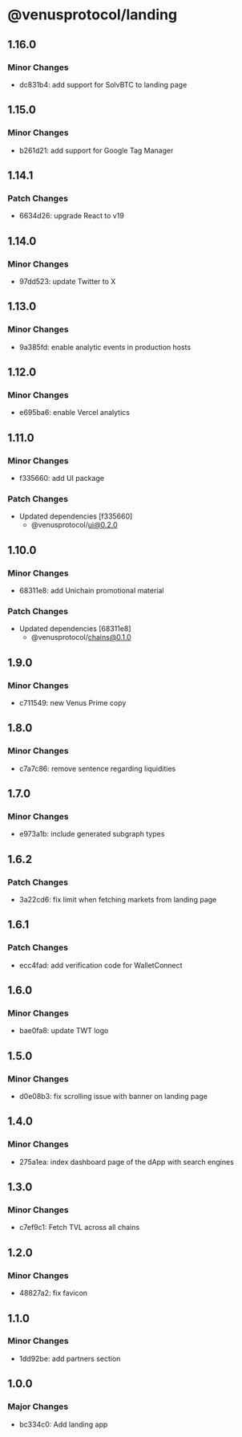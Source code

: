 # @venusprotocol/landing

## 1.16.0

### Minor Changes

- dc831b4: add support for SolvBTC to landing page

## 1.15.0

### Minor Changes

- b261d21: add support for Google Tag Manager

## 1.14.1

### Patch Changes

- 6634d26: upgrade React to v19

## 1.14.0

### Minor Changes

- 97dd523: update Twitter to X

## 1.13.0

### Minor Changes

- 9a385fd: enable analytic events in production hosts

## 1.12.0

### Minor Changes

- e695ba6: enable Vercel analytics

## 1.11.0

### Minor Changes

- f335660: add UI package

### Patch Changes

- Updated dependencies [f335660]
  - @venusprotocol/ui@0.2.0

## 1.10.0

### Minor Changes

- 68311e8: add Unichain promotional material

### Patch Changes

- Updated dependencies [68311e8]
  - @venusprotocol/chains@0.1.0

## 1.9.0

### Minor Changes

- c711549: new Venus Prime copy

## 1.8.0

### Minor Changes

- c7a7c86: remove sentence regarding liquidities

## 1.7.0

### Minor Changes

- e973a1b: include generated subgraph types

## 1.6.2

### Patch Changes

- 3a22cd6: fix limit when fetching markets from landing page

## 1.6.1

### Patch Changes

- ecc4fad: add verification code for WalletConnect

## 1.6.0

### Minor Changes

- bae0fa8: update TWT logo

## 1.5.0

### Minor Changes

- d0e08b3: fix scrolling issue with banner on landing page

## 1.4.0

### Minor Changes

- 275a1ea: index dashboard page of the dApp with search engines

## 1.3.0

### Minor Changes

- c7ef9c1: Fetch TVL across all chains

## 1.2.0

### Minor Changes

- 48827a2: fix favicon

## 1.1.0

### Minor Changes

- 1dd92be: add partners section

## 1.0.0

### Major Changes

- bc334c0: Add landing app

